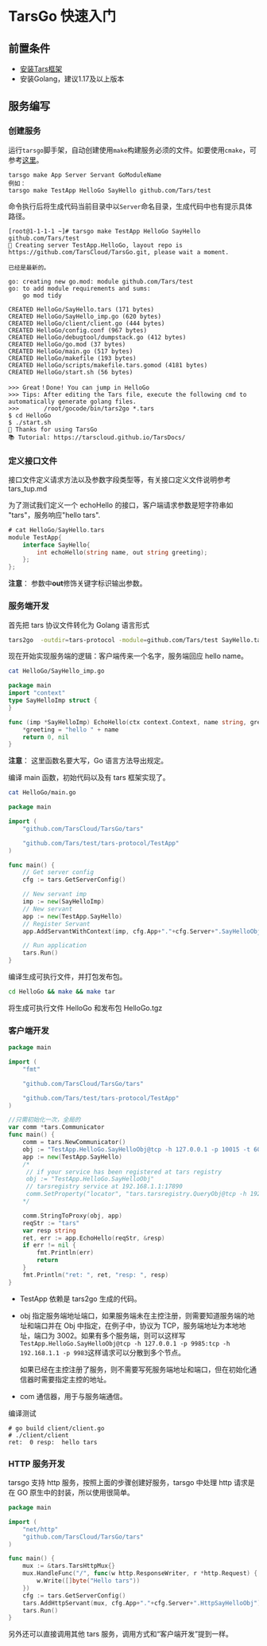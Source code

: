 # TarsGo 快速入门

## 前置条件

- [安装Tars框架](../installation/README.md)
- 安装Golang，建议1.17及以上版本

## 服务编写

### 创建服务

运行`tarsgo`脚手架，自动创建使用`make`构建服务必须的文件。如要使用`cmake`，可参考[这里](../dev/tarsgo/cmake.md)。

```text
tarsgo make App Server Servant GoModuleName
例如：
tarsgo make TestApp HelloGo SayHello github.com/Tars/test
```

命令执行后将生成代码当前目录中以`Server`命名目录，生成代码中也有提示具体路径。

```text
[root@1-1-1-1 ~]# tarsgo make TestApp HelloGo SayHello github.com/Tars/test
🚀 Creating server TestApp.HelloGo, layout repo is https://github.com/TarsCloud/TarsGo.git, please wait a moment.

已经是最新的。

go: creating new go.mod: module github.com/Tars/test
go: to add module requirements and sums:
	go mod tidy

CREATED HelloGo/SayHello.tars (171 bytes)
CREATED HelloGo/SayHello_imp.go (620 bytes)
CREATED HelloGo/client/client.go (444 bytes)
CREATED HelloGo/config.conf (967 bytes)
CREATED HelloGo/debugtool/dumpstack.go (412 bytes)
CREATED HelloGo/go.mod (37 bytes)
CREATED HelloGo/main.go (517 bytes)
CREATED HelloGo/makefile (193 bytes)
CREATED HelloGo/scripts/makefile.tars.gomod (4181 bytes)
CREATED HelloGo/start.sh (56 bytes)

>>> Great！Done! You can jump in HelloGo
>>> Tips: After editing the Tars file, execute the following cmd to automatically generate golang files.
>>>       /root/gocode/bin/tars2go *.tars
$ cd HelloGo
$ ./start.sh
🤝 Thanks for using TarsGo
📚 Tutorial: https://tarscloud.github.io/TarsDocs/
```

### 定义接口文件

接口文件定义请求方法以及参数字段类型等，有关接口定义文件说明参考 tars_tup.md

为了测试我们定义一个 echoHello 的接口，客户端请求参数是短字符串如 "tars"，服务响应"hello tars".

```go
# cat HelloGo/SayHello.tars
module TestApp{
    interface SayHello{
        int echoHello(string name, out string greeting);
    };
};
```

**注意**： 参数中**out**修饰关键字标识输出参数。

### 服务端开发

首先把 tars 协议文件转化为 Golang 语言形式

```bash
tars2go  -outdir=tars-protocol -module=github.com/Tars/test SayHello.tars
```

现在开始实现服务端的逻辑：客户端传来一个名字，服务端回应 hello name。

```bash
cat HelloGo/SayHello_imp.go
```

```go
package main
import "context"
type SayHelloImp struct {
}

func (imp *SayHelloImp) EchoHello(ctx context.Context, name string, greeting *string) (int32, error) {
    *greeting = "hello " + name
    return 0, nil
}
```

**注意**： 这里函数名要大写，Go 语言方法导出规定。

编译 main 函数，初始代码以及有 tars 框架实现了。

```bash
cat HelloGo/main.go
```

```go
package main

import (
	"github.com/TarsCloud/TarsGo/tars"

	"github.com/Tars/test/tars-protocol/TestApp"
)

func main() {
	// Get server config
	cfg := tars.GetServerConfig()

	// New servant imp
	imp := new(SayHelloImp)
	// New servant
	app := new(TestApp.SayHello)
	// Register Servant
	app.AddServantWithContext(imp, cfg.App+"."+cfg.Server+".SayHelloObj")

	// Run application
	tars.Run()
}
```

编译生成可执行文件，并打包发布包。

```bash
cd HelloGo && make && make tar
```

将生成可执行文件 HelloGo 和发布包 HelloGo.tgz

### 客户端开发

```go
package main

import (
	"fmt"

	"github.com/TarsCloud/TarsGo/tars"

	"github.com/Tars/test/tars-protocol/TestApp"
)

//只需初始化一次，全局的
var comm *tars.Communicator
func main() {
    comm = tars.NewCommunicator()
    obj := "TestApp.HelloGo.SayHelloObj@tcp -h 127.0.0.1 -p 10015 -t 60000"
    app := new(TestApp.SayHello)
    /*
     // if your service has been registered at tars registry
     obj := "TestApp.HelloGo.SayHelloObj"
     // tarsregistry service at 192.168.1.1:17890
     comm.SetProperty("locator", "tars.tarsregistry.QueryObj@tcp -h 192.168.1.1 -p 17890")
    */

    comm.StringToProxy(obj, app)
    reqStr := "tars"
    var resp string
    ret, err := app.EchoHello(reqStr, &resp)
    if err != nil {
        fmt.Println(err)
        return
    }
    fmt.Println("ret: ", ret, "resp: ", resp)
}
```

- TestApp 依赖是 tars2go 生成的代码。
- obj 指定服务端地址端口，如果服务端未在主控注册，则需要知道服务端的地址和端口并在 Obj 中指定，在例子中，协议为 TCP，服务端地址为本地地址，端口为 3002。如果有多个服务端，则可以这样写`TestApp.HelloGo.SayHelloObj@tcp -h 127.0.0.1 -p 9985:tcp -h 192.168.1.1 -p 9983`这样请求可以分散到多个节点。

  如果已经在主控注册了服务，则不需要写死服务端地址和端口，但在初始化通信器时需要指定主控的地址。

- com 通信器，用于与服务端通信。

编译测试

```text
# go build client/client.go
# ./client/client
ret:  0 resp:  hello tars
```

### HTTP 服务开发

tarsgo 支持 http 服务，按照上面的步骤创建好服务，tarsgo 中处理 http 请求是在 GO 原生中的封装，所以使用很简单。

```go
package main

import (
	"net/http"
	"github.com/TarsCloud/TarsGo/tars"
)

func main() {
	mux := &tars.TarsHttpMux{}
	mux.HandleFunc("/", func(w http.ResponseWriter, r *http.Request) {
		w.Write([]byte("Hello tars"))
	})
    cfg := tars.GetServerConfig()
	tars.AddHttpServant(mux, cfg.App+"."+cfg.Server+".HttpSayHelloObj") //Register http server
	tars.Run()
}
```

另外还可以直接调用其他 tars 服务，调用方式和“客户端开发”提到一样。
